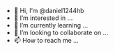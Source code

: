 - 👋 Hi, I’m @daniel1244hb
- 👀 I’m interested in ...
- 🌱 I’m currently learning ...
- 💞️ I’m looking to collaborate on ...
- 📫 How to reach me ...

<!---
daniel1244hb/daniel1244hb is a ✨ special ✨ repository because its `README.md` (this file) appears on your GitHub profile.
You can click the Preview link to take a look at your changes.
--->
